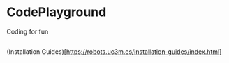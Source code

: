 # CodePlayground
Coding for fun


##
(Installation Guides)[https://robots.uc3m.es/installation-guides/index.html]

